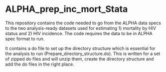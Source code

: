 # ALPHA_prep_inc_mort_Stata
This repository contains the code needed to go from the ALPHA data specs to the two analysis-ready datasets used for estimating 1) mortality by HIV status and 2) HIV incidence.  The code requires the data to be in ALPHA spec format to run. </p>
<p>It contains a do file to set up the directory structure which is essential for the analysis to run (Prepare_directory_structure.do). This is written for a set of zipped do files and will unzip them, create the directory structure and add the do files in the right place.</p>
